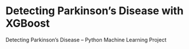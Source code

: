 # Detecting Parkinson’s Disease with XGBoost
 Detecting Parkinson’s Disease – Python Machine Learning Project
